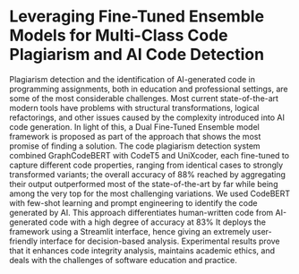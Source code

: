 # Leveraging Fine-Tuned Ensemble Models for Multi-Class Code Plagiarism and AI Code Detection

Plagiarism detection and the identification of AI-generated code in programming
assignments, both in education and professional settings, are some of the most
considerable challenges. Most current state-of-the-art modern tools have problems
with structural transformations, logical refactorings, and other issues caused by the
complexity introduced into AI code generation. In light of this, a Dual Fine-Tuned
Ensemble model framework is proposed as part of the approach that shows the
most promise of finding a solution.
The code plagiarism detection system combined GraphCodeBERT with CodeT5
and UniXcoder, each fine-tuned to capture different code properties, ranging from
identical cases to strongly transformed variants; the overall accuracy of 88% reached
by aggregating their output outperformed most of the state-of-the-art by far while
being among the very top for the most challenging variations.
We used CodeBERT with few-shot learning and prompt engineering to identify
the code generated by AI. This approach differentiates human-written code from
AI-generated code with a high degree of accuracy at 83%
It deploys the framework using a Streamlit interface, hence giving an extremely
user-friendly interface for decision-based analysis. Experimental results prove that
it enhances code integrity analysis, maintains academic ethics, and deals with the
challenges of software education and practice.
